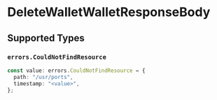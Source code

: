 # DeleteWalletWalletResponseBody


## Supported Types

### `errors.CouldNotFindResource`

```typescript
const value: errors.CouldNotFindResource = {
  path: "/usr/ports",
  timestamp: "<value>",
};
```

